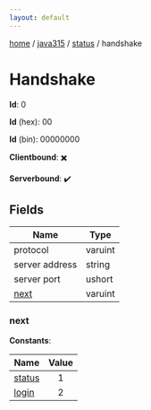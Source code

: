 ```yaml
---
layout: default
---
```


[home](/)  /  [java315](/protocol/java315)  /  [status](/protocol/java315/status)  /  handshake

# Handshake

**Id**: 0

**Id** (hex): 00

**Id** (bin): 00000000

**Clientbound**: ✖️

**Serverbound**: ✔️

## Fields

Name | Type
---|---
protocol | varuint
server address | string
server port | ushort
[next](#next) | varuint

### next

**Constants**:

Name | Value
---|:---:
[status](next_status) | 1
[login](next_login) | 2
